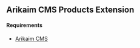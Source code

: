 ## Arikaim CMS Products Extension


#### Requirements 
  * [Arikaim CMS](https://github.com/arikaim/arikaim)
